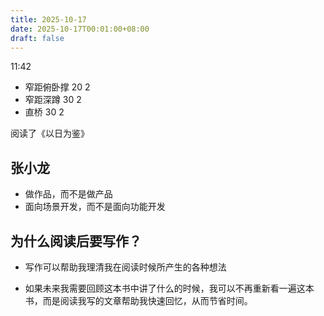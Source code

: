 ```yaml
---
title: 2025-10-17
date: 2025-10-17T00:01:00+08:00
draft: false
---
```


11:42

- 窄距俯卧撑 20 2
- 窄距深蹲 30 2
- 直桥 30 2

阅读了《以日为鉴》

## 张小龙

- 做作品，而不是做产品
- 面向场景开发，而不是面向功能开发

## 为什么阅读后要写作？

- 写作可以帮助我理清我在阅读时候所产生的各种想法

- 如果未来我需要回顾这本书中讲了什么的时候，我可以不再重新看一遍这本书，而是阅读我写的文章帮助我快速回忆，从而节省时间。

